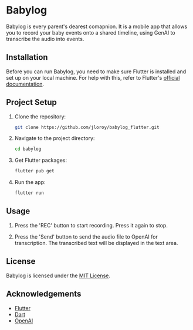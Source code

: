 # Babylog

Babylog is every parent's dearest comapnion. It is a mobile app that allows you to record your baby events onto a shared timeline, using GenAI to transcribe the audio into events.

## Installation

Before you can run Babylog, you need to make sure Flutter is installed and set up on your local machine. For help with this, refer to Flutter's [official documentation](https://flutter.dev/docs/get-started/install).

## Project Setup

1. Clone the repository:

   ```bash
   git clone https://github.com/jloroy/babylog_flutter.git
   ```

2. Navigate to the project directory:

   ```bash
   cd babylog
   ```

3. Get Flutter packages:

   ```bash
   flutter pub get
   ```

4. Run the app:

   ```bash
   flutter run
   ```

## Usage

1. Press the 'REC' button to start recording. Press it again to stop.

2. Press the 'Send' button to send the audio file to OpenAI for transcription. The transcribed text will be displayed in the text area.

## License

Babylog is licensed under the [MIT License](LICENSE.md).

## Acknowledgements

* [Flutter](https://flutter.dev/)
* [Dart](https://dart.dev/)
* [OpenAI](https://openai.com/)
